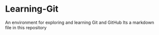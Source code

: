 # Learning-Git
An environment for exploring and learning Git and GitHub
Its a markdown file in this repository
